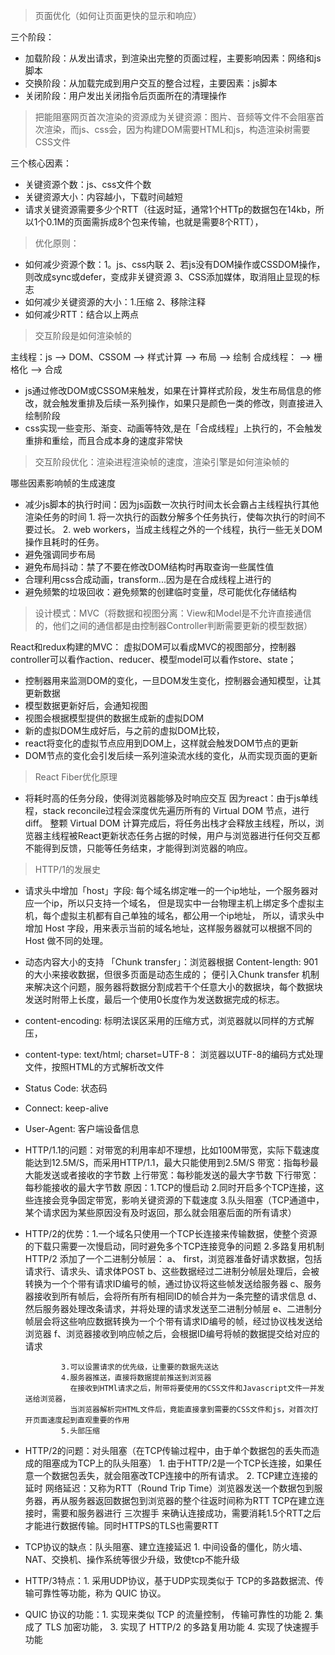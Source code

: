 > 页面优化（如何让页面更快的显示和响应）

  三个阶段：
  * 加载阶段：从发出请求，到渲染出完整的页面过程，主要影响因素：网络和js脚本
  * 交换阶段：从加载完成到用户交互的整合过程，主要因素：js脚本
  * 关闭阶段：用户发出关闭指令后页面所在的清理操作

> 把能阻塞网页首次渲染的资源成为关键资源：图片、音频等文件不会阻塞首次渲染，而js、css会，因为构建DOM需要HTML和js，构造渲染树需要CSS文件

  三个核心因素：
  * 关键资源个数：js、css文件个数
  * 关键资源大小：内容越小，下载时间越短
  * 请求关键资源需要多少个RTT（往返时延，通常1个HTTp的数据包在14kb，所以1个0.1M的页面需拆成8个包来传输，也就是需要8个RTT），

> 优化原则：

  * 如何减少资源个数：1。js、css内联 
        2、若js没有DOM操作或CSSDOM操作，则改成sync或defer，变成非关键资源
        3、CSS添加媒体，取消阻止显现的标志
  * 如何减少关键资源的大小：1.压缩
        2、移除注释
  * 如何减少RTT：结合以上两点

> 交互阶段是如何渲染帧的

  主线程：js --> DOM、CSSOM --> 样式计算 --> 布局 --> 绘制
  合成线程：                                            --> 栅格化 --> 合成

  * js通过修改DOM或CSSOM来触发，如果在计算样式阶段，发生布局信息的修改，就会触发重排及后续一系列操作，如果只是颜色一类的修改，则直接进入绘制阶段
  * css实现一些变形、渐变、动画等特效,是在「合成线程」上执行的，不会触发重排和重绘，而且合成本身的速度非常快

> 交互阶段优化：渲染进程渲染帧的速度，渲染引擎是如何渲染帧的

  哪些因素影响帧的生成速度
  * 减少js脚本的执行时间：因为js函数一次执行时间太长会霸占主线程执行其他渲染任务的时间
        1. 将一次执行的函数分解多个任务执行，使每次执行的时间不要过长。
        2. web workers，当成主线程之外的一个线程，执行一些无关DOM操作且耗时的任务。
  * 避免强调同步布局
  * 避免布局抖动：禁了不要在修改DOM结构时再取查询一些属性值
  * 合理利用css合成动画，transform...因为是在合成线程上进行的
  * 避免频繁的垃圾回收：避免频繁的创建临时变量，尽可能优化存储结构

> 设计模式：MVC（将数据和视图分离：View和Model是不允许直接通信的，他们之间的通信都是由控制器Controller判断需要更新的模型数据）

  React和redux构建的MVC：
  虚拟DOM可以看成MVC的视图部分，控制器controller可以看作action、reducer、模型model可以看作store、state；
  * 控制器用来监测DOM的变化，一旦DOM发生变化，控制器会通知模型，让其更新数据
  * 模型数据更新好后，会通知视图
  * 视图会根据模型提供的数据生成新的虚拟DOM
  * 新的虚拟DOM生成好后，与之前的虚拟DOM比较，
  * react将变化的虚拟节点应用到DOM上，这样就会触发DOM节点的更新
  * DOM节点的变化会引发后续一系列渲染流水线的变化，从而实现页面的更新

> React Fiber优化原理

  * 将耗时高的任务分段，使得浏览器能够及时响应交互
    因为react：由于js单线程，stack reconcile过程会深度优先遍历所有的 Virtual DOM 节点，进行diff。
              整颗 Virtual DOM 计算完成后，将任务出栈才会释放主线程，所以，浏览器主线程被React更新状态任务占据的时候，用户与浏览器进行任何交互都不能得到反馈，只能等任务结束，才能得到浏览器的响应。

> HTTP/1的发展史

  * 请求头中增加「host」字段: 每个域名绑定唯一的一个ip地址，一个服务器对应一个ip，所以只支持一个域名，
                            但是现实中一台物理主机上绑定多个虚拟主机，每个虚拟主机都有自己单独的域名，都公用一个ip地址，
                            所以，请求头中增加 Host 字段，用来表示当前的域名地址，这样服务器就可以根据不同的 Host 做不同的处理。
  * 动态内容大小的支持 「Chunk transfer」：浏览器根据 Content-length: 901 的大小来接收数据，但很多页面是动态生成的；
                                        便引入Chunk transfer 机制来解决这个问题，服务器将数据分割成若干个任意大小的数据块，每个数据块
                                        发送时附带上长度，最后一个使用0长度作为发送数据完成的标志。
  * content-encoding: 标明法误区采用的压缩方式，浏览器就以同样的方式解压，
  * content-type: text/html; charset=UTF-8： 浏览器以UTF-8的编码方式处理文件，按照HTML的方式解析改文件
  * Status Code: 状态码
  * Connect: keep-alive
  * User-Agent: 客户端设备信息

  * HTTP/1.1的问题：对带宽的利用率却不理想，比如100M带宽，实际下载速度能达到12.5M/S，而采用HTTP/1.1，最大只能使用到2.5M/S
                  带宽：指每秒最大能发送或者接收的字节数
                  上行带宽：每秒能发送的最大字节数
                  下行带宽：每秒能接收的最大字节数
                  原因：1.TCP的慢启动
                        2.同时开启多个TCP连接，这些连接会竞争固定带宽，影响关键资源的下载速度
                        3.队头阻塞（TCP通道中，某个请求因为某些原因没有及时返回，那么就会阻塞后面的所有请求）

  * HTTP/2的优势：1.一个域名只使用一个TCP长连接来传输数据，使整个资源的下载只需要一次慢启动，同时避免多个TCP连接竞争的问题
                2.多路复用机制
                HTTP/2 添加了一个二进制分帧层：
                a、 first，浏览器准备好请求数据，包括请求行、请求头、请求体POST
                b、这些数据经过二进制分帧层处理后，会被转换为一个个带有请求ID编号的帧，通过协议将这些帧发送给服务器
                c、服务器接收到所有帧后，会将所有所有相同ID的帧合并为一条完整的请求信息
                d、然后服务器处理改条请求，并将处理的请求发送至二进制分帧层
                e、二进制分帧层会将这些响应数据转换为一个个带有请求ID编号的帧，经过协议栈发送给浏览器
                f、浏览器接收到响应帧之后，会根据ID编号将帧的数据提交给对应的请求
                
                3.可以设置请求的优先级，让重要的数据先送达
                4.服务器推送，直接将数据提前推送到浏览器
                  在接收到HTMl请求之后，附带将要使用的CSS文件和Javascript文件一并发送给浏览器，
                  当浏览器解析完HTML文件后，竟能直接拿到需要的CSS文件和js，对首次打开页面速度起到直观重要的作用
                5.头部压缩

  * HTTP/2的问题：对头阻塞（在TCP传输过程中，由于单个数据包的丢失而造成的阻塞成为TCP上的队头阻塞）
                1. 由于HTTP/2是一个TCP长连接，如果任意一个数据包丢失，就会阻塞改TCP连接中的所有请求。
                2. TCP建立连接的延时
                网络延迟：又称为RTT（Round Trip Time）浏览器发送一个数据包到服务器，再从服务器返回数据包到浏览器的整个往返时间称为RTT
                TCP在建立连接时，需要和服务器进行 三次握手 来确认连接成功，需要消耗1.5个RTT之后才能进行数据传输。同时HTTPS的TLS也需要RTT

  * TCP协议的缺点：队头阻塞、建立连接延迟
                1. 中间设备的僵化，防火墙、NAT、交换机、操作系统等很少升级，致使tcp不能升级
                
  * HTTP/3特点：1. 采用UDP协议，基于UDP实现类似于 TCP的多路数据流、传输可靠性等功能，称为 QUIC 协议。
  * QUIC 协议的功能：1. 实现来类似 TCP 的流量控制， 传输可靠性的功能
                   2. 集成了 TLS 加密功能，
                   3. 实现了 HTTP/2 的多路复用功能
                   4. 实现了快速握手功能




